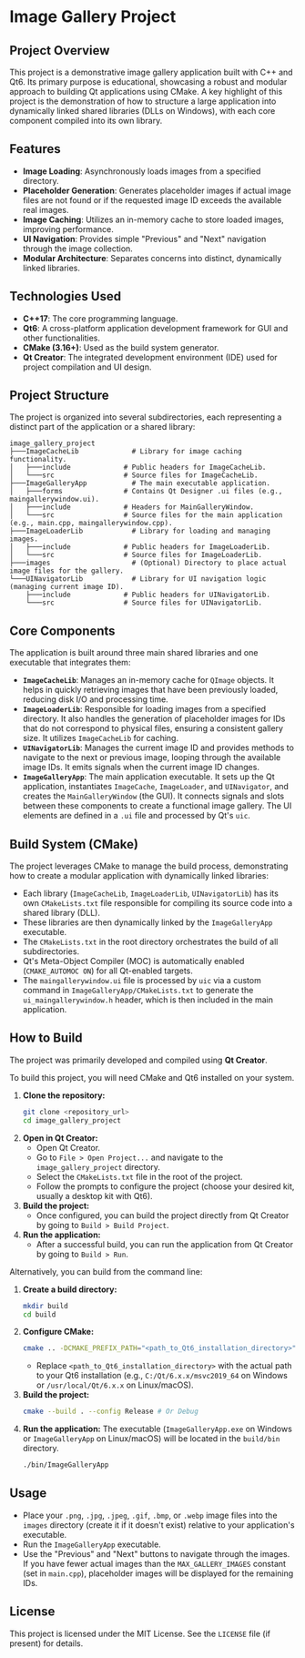# Image Gallery Project

## Project Overview

This project is a demonstrative image gallery application built with C++ and Qt6. Its primary purpose is educational, showcasing a robust and modular approach to building Qt applications using CMake. A key highlight of this project is the demonstration of how to structure a large application into dynamically linked shared libraries (DLLs on Windows), with each core component compiled into its own library.

## Features

  * **Image Loading**: Asynchronously loads images from a specified directory.
  * **Placeholder Generation**: Generates placeholder images if actual image files are not found or if the requested image ID exceeds the available real images.
  * **Image Caching**: Utilizes an in-memory cache to store loaded images, improving performance.
  * **UI Navigation**: Provides simple "Previous" and "Next" navigation through the image collection.
  * **Modular Architecture**: Separates concerns into distinct, dynamically linked libraries.

## Technologies Used

  * **C++17**: The core programming language.
  * **Qt6**: A cross-platform application development framework for GUI and other functionalities.
  * **CMake (3.16+)**: Used as the build system generator.
  * **Qt Creator**: The integrated development environment (IDE) used for project compilation and UI design.

## Project Structure

The project is organized into several subdirectories, each representing a distinct part of the application or a shared library:

```
image_gallery_project
├───ImageCacheLib             # Library for image caching functionality.
│   ├───include             # Public headers for ImageCacheLib.
│   └───src                 # Source files for ImageCacheLib.
├───ImageGalleryApp           # The main executable application.
│   ├───forms               # Contains Qt Designer .ui files (e.g., maingallerywindow.ui).
│   ├───include             # Headers for MainGalleryWindow.
│   └───src                 # Source files for the main application (e.g., main.cpp, maingallerywindow.cpp).
├───ImageLoaderLib            # Library for loading and managing images.
│   ├───include             # Public headers for ImageLoaderLib.
│   └───src                 # Source files for ImageLoaderLib.
├───images                    # (Optional) Directory to place actual image files for the gallery.
└───UINavigatorLib            # Library for UI navigation logic (managing current image ID).
    ├───include             # Public headers for UINavigatorLib.
    └───src                 # Source files for UINavigatorLib.
```

## Core Components

The application is built around three main shared libraries and one executable that integrates them:

  * **`ImageCacheLib`**: Manages an in-memory cache for `QImage` objects. It helps in quickly retrieving images that have been previously loaded, reducing disk I/O and processing time.
  * **`ImageLoaderLib`**: Responsible for loading images from a specified directory. It also handles the generation of placeholder images for IDs that do not correspond to physical files, ensuring a consistent gallery size. It utilizes `ImageCacheLib` for caching.
  * **`UINavigatorLib`**: Manages the current image ID and provides methods to navigate to the next or previous image, looping through the available image IDs. It emits signals when the current image ID changes.
  * **`ImageGalleryApp`**: The main application executable. It sets up the Qt application, instantiates `ImageCache`, `ImageLoader`, and `UINavigator`, and creates the `MainGalleryWindow` (the GUI). It connects signals and slots between these components to create a functional image gallery. The UI elements are defined in a `.ui` file and processed by Qt's `uic`.

## Build System (CMake)

The project leverages CMake to manage the build process, demonstrating how to create a modular application with dynamically linked libraries:

  * Each library (`ImageCacheLib`, `ImageLoaderLib`, `UINavigatorLib`) has its own `CMakeLists.txt` file responsible for compiling its source code into a shared library (DLL).
  * These libraries are then dynamically linked by the `ImageGalleryApp` executable.
  * The `CMakeLists.txt` in the root directory orchestrates the build of all subdirectories.
  * Qt's Meta-Object Compiler (MOC) is automatically enabled (`CMAKE_AUTOMOC ON`) for all Qt-enabled targets.
  * The `maingallerywindow.ui` file is processed by `uic` via a custom command in `ImageGalleryApp/CMakeLists.txt` to generate the `ui_maingallerywindow.h` header, which is then included in the main application.

## How to Build

The project was primarily developed and compiled using **Qt Creator**.

To build this project, you will need CMake and Qt6 installed on your system.

1.  **Clone the repository:**
    ```bash
    git clone <repository_url>
    cd image_gallery_project
    ```
2.  **Open in Qt Creator:**
      * Open Qt Creator.
      * Go to `File > Open Project...` and navigate to the `image_gallery_project` directory.
      * Select the `CMakeLists.txt` file in the root of the project.
      * Follow the prompts to configure the project (choose your desired kit, usually a desktop kit with Qt6).
3.  **Build the project:**
      * Once configured, you can build the project directly from Qt Creator by going to `Build > Build Project`.
4.  **Run the application:**
      * After a successful build, you can run the application from Qt Creator by going to `Build > Run`.

Alternatively, you can build from the command line:

1.  **Create a build directory:**
    ```bash
    mkdir build
    cd build
    ```
2.  **Configure CMake:**
    ```bash
    cmake .. -DCMAKE_PREFIX_PATH="<path_to_Qt6_installation_directory>"
    ```
      * Replace `<path_to_Qt6_installation_directory>` with the actual path to your Qt6 installation (e.g., `C:/Qt/6.x.x/msvc2019_64` on Windows or `/usr/local/Qt/6.x.x` on Linux/macOS).
3.  **Build the project:**
    ```bash
    cmake --build . --config Release # Or Debug
    ```
4.  **Run the application:**
    The executable (`ImageGalleryApp.exe` on Windows or `ImageGalleryApp` on Linux/macOS) will be located in the `build/bin` directory.
    ```bash
    ./bin/ImageGalleryApp
    ```

## Usage

  * Place your `.png`, `.jpg`, `.jpeg`, `.gif`, `.bmp`, or `.webp` image files into the `images` directory (create it if it doesn't exist) relative to your application's executable.
  * Run the `ImageGalleryApp` executable.
  * Use the "Previous" and "Next" buttons to navigate through the images. If you have fewer actual images than the `MAX_GALLERY_IMAGES` constant (set in `main.cpp`), placeholder images will be displayed for the remaining IDs.

## License

This project is licensed under the MIT License. See the `LICENSE` file (if present) for details.
